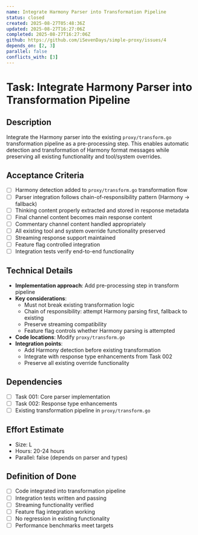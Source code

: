 ```yaml
---
name: Integrate Harmony Parser into Transformation Pipeline
status: closed
created: 2025-08-27T05:48:36Z
updated: 2025-08-27T16:27:06Z
completed: 2025-08-27T16:27:06Z
github: https://github.com/iSevenDays/simple-proxy/issues/4
depends_on: [2, 3]
parallel: false
conflicts_with: [3]
---
```


# Task: Integrate Harmony Parser into Transformation Pipeline

## Description
Integrate the Harmony parser into the existing `proxy/transform.go` transformation pipeline as a pre-processing step. This enables automatic detection and transformation of Harmony format messages while preserving all existing functionality and tool/system overrides.

## Acceptance Criteria
- [ ] Harmony detection added to `proxy/transform.go` transformation flow
- [ ] Parser integration follows chain-of-responsibility pattern (Harmony → fallback)
- [ ] Thinking content properly extracted and stored in response metadata
- [ ] Final channel content becomes main response content
- [ ] Commentary channel content handled appropriately
- [ ] All existing tool and system override functionality preserved
- [ ] Streaming response support maintained
- [ ] Feature flag controlled integration
- [ ] Integration tests verify end-to-end functionality

## Technical Details
- **Implementation approach**: Add pre-processing step in transform pipeline
- **Key considerations**: 
  - Must not break existing transformation logic
  - Chain of responsibility: attempt Harmony parsing first, fallback to existing
  - Preserve streaming compatibility
  - Feature flag controls whether Harmony parsing is attempted
- **Code locations**: Modify `proxy/transform.go`
- **Integration points**:
  - Add Harmony detection before existing transformation
  - Integrate with response type enhancements from Task 002
  - Preserve all existing override functionality

## Dependencies
- [ ] Task 001: Core parser implementation
- [ ] Task 002: Response type enhancements
- [ ] Existing transformation pipeline in `proxy/transform.go`

## Effort Estimate
- Size: L
- Hours: 20-24 hours
- Parallel: false (depends on parser and types)

## Definition of Done
- [ ] Code integrated into transformation pipeline
- [ ] Integration tests written and passing
- [ ] Streaming functionality verified
- [ ] Feature flag integration working
- [ ] No regression in existing functionality
- [ ] Performance benchmarks meet targets

